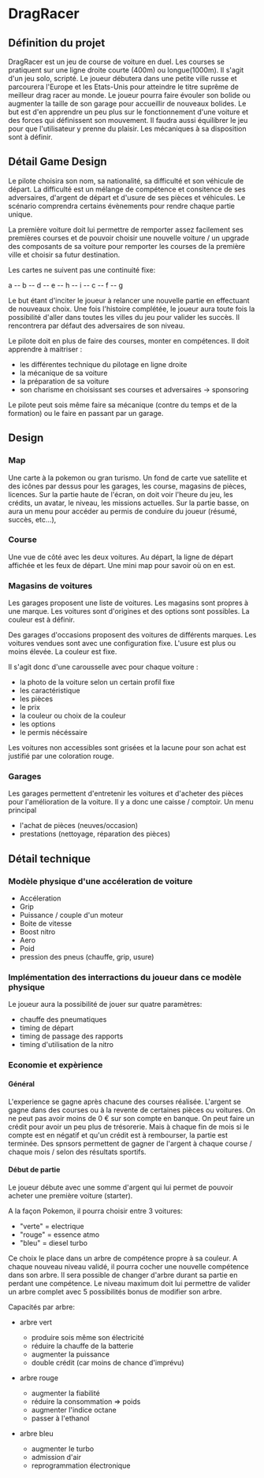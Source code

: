 # DragRacer

## Définition du projet

DragRacer est un jeu de course de voiture en duel.
Les courses se pratiquent sur une ligne droite courte (400m) ou longue(1000m).
Il s'agit d'un jeu solo, scripté. Le joueur débutera dans une petite ville russe et parcourera l'Europe et les Etats-Unis pour atteindre le titre suprême de meilleur drag racer au monde.
Le joueur pourra faire évouler son bolide ou augmenter la taille de son garage pour accueillir de nouveaux bolides.
Le but est d'en apprendre un peu plus sur le fonctionnement d'une voiture et des forces qui définissent son mouvement.
Il faudra aussi équilibrer le jeu pour que l'utilisateur y prenne du plaisir. Les mécaniques à sa disposition sont à définir.

## Détail Game Design

Le pilote choisira son nom, sa nationalité, sa difficulté et son véhicule de départ.
La difficulté est un mélange de compétence et consitence de ses adversaires, d'argent de départ et d'usure de ses pièces et véhicules.
Le scénario comprendra certains évènements pour rendre chaque partie unique.

La première voiture doit lui permettre de remporter assez facilement ses premières courses et de pouvoir choisir une nouvelle voiture / un upgrade des composants de sa voiture pour remporter les courses de la première ville et choisir sa futur destination.

Les cartes ne suivent pas une continuité fixe:

a -- b -- d -- e -- h -- i
  -- c      -- f -- g

Le but étant d'inciter le joueur à relancer une nouvelle partie en effectuant de nouveaux choix.
Une fois l'histoire complétée, le joueur aura toute fois la possibilité d'aller dans toutes les villes du jeu pour valider les succès. Il rencontrera par défaut des adversaires de son niveau.

Le pilote doit en plus de faire des courses, monter en compétences. Il doit apprendre à maitriser :
- les différentes technique du pilotage en ligne droite
- la mécanique de sa voiture
- la préparation de sa voiture
- son charisme en choisissant ses courses et adversaires -> sponsoring

Le pilote peut sois même faire sa mécanique (contre du temps et de la formation) ou le faire en passant par un garage.

## Design

### Map

Une carte à la pokemon ou gran turismo. Un fond de carte vue satellite et des icônes par dessus pour les garages, les course, magasins de pièces, licences.
Sur la partie haute de l'écran, on doit voir l'heure du jeu, les crédits, un avatar, le niveau, les missions actuelles.
Sur la partie basse, on aura un menu pour accéder au permis de conduire du joueur (résumé, succès, etc...), 

### Course

Une vue de côté avec les deux voitures.
Au départ, la ligne de départ affichée et les feux de départ.
Une mini map pour savoir où on en est.

### Magasins de voitures

Les garages proposent une liste de voitures. Les magasins sont propres à une marque.
Les voitures sont d'origines et des options sont possibles. La couleur est à définir.

Des garages d'occasions proposent des voitures de différents marques.
Les voitures vendues sont avec une configuration fixe. L'usure est plus ou moins élevée.
La couleur est fixe.

Il s'agit donc d'une carousselle avec pour chaque voiture :
- la photo de la voiture selon un certain profil fixe
- les caractéristique
- les pièces
- le prix
- la couleur ou choix de la couleur
- les options
- le permis nécéssaire

Les voitures non accessibles sont grisées et la lacune pour son achat est justifié par une coloration rouge.

### Garages

Les garages permettent d'entretenir les voitures et d'acheter des pièces pour l'amélioration de la voiture.
Il y a donc une caisse / comptoir.
Un menu principal 
- l'achat de pièces (neuves/occasion)
- prestations (nettoyage, réparation des pièces) 

## Détail technique

### Modèle physique d'une accéleration de voiture

- Accéleration
- Grip
- Puissance / couple d'un moteur
- Boite de vitesse
- Boost nitro
- Aero
- Poid
- pression des pneus (chauffe, grip, usure)

### Implémentation des interractions du joueur dans ce modèle physique
Le joueur aura la possibilité de jouer sur quatre paramètres:
- chauffe des pneumatiques
- timing de départ
- timing de passage des rapports
- timing d'utilisation de la nitro

### Economie et expèrience

#### Général
L'experience se gagne après chacune des courses réalisée.
L'argent se gagne dans des courses ou à la revente de certaines pièces ou voitures.
On ne peut pas avoir moins de 0 € sur son compte en banque. On peut faire un crédit pour avoir un peu plus de trésorerie. Mais à chaque fin de mois si le compte est en négatif et qu'un crédit est à rembourser, la partie est terminée.
Des spnsors permettent de gagner de l'argent à chaque course / chaque mois / selon des résultats sportifs.

#### Début de partie
Le joueur débute avec une somme d'argent qui lui permet de pouvoir acheter une première voiture (starter).

A la façon Pokemon, il pourra choisir entre 3 voitures:
- "verte" = electrique
- "rouge" = essence atmo
- "bleu" = diesel turbo

Ce choix le place dans un arbre de compétence propre à sa couleur.
A chaque nouveau niveau validé, il pourra cocher une nouvelle compétence dans son arbre. Il sera possible de changer d'arbre durant sa partie en perdant une compétence. Le niveau maximum doit lui permettre de valider un arbre complet avec 5 possibilités bonus de modifier son arbre.

Capacités par arbre:
- arbre vert
  - produire sois même son électricité
  - réduire la chauffe de la batterie
  - augmenter la puissance
  - double crédit (car moins de chance d'imprévu)

- arbre rouge
  - augmenter la fiabilité
  - réduire la consommation => poids
  - augmenter l'indice octane
  - passer à l'ethanol

- arbre bleu
  - augmenter le turbo
  - admission d'air
  - reprogrammation électronique